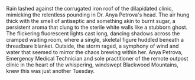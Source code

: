 Rain lashed against the corrugated iron roof of the dilapidated clinic, mimicking the relentless pounding in Dr. Anya Petrova's head.  The air hung thick with the smell of antiseptic and something akin to burnt sugar, a persistent aroma that clung to the sterile white walls like a stubborn ghost.  The flickering fluorescent lights cast long, dancing shadows across the cramped waiting room, where a single, skeletal figure huddled beneath a threadbare blanket.  Outside, the storm raged, a symphony of wind and water that seemed to mirror the chaos brewing within her.  Anya Petrova, Emergency Medical Technician and sole practitioner of the remote outpost clinic in the heart of the whispering, windswept Blackwood Mountains, knew this was just another Tuesday.

